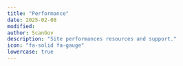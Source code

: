 ```yaml
---
title: "Performance"
date: 2025-02-08
modified: 
author: ScanGov
description: "Site performances resources and support."
icon: "fa-solid fa-gauge"
lowercase: true
---
```

